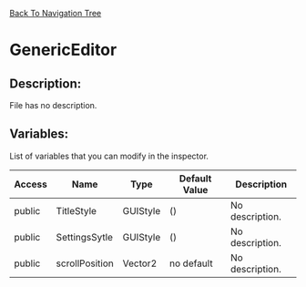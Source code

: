 [Back To Navigation Tree](https://wesleywh.github.io/githubpages/docs/navigation.html)
# GenericEditor

## Description:
File has no description.

## Variables:
List of variables that you can modify in the inspector.

|Access|Name|Type|Default Value|Description|
|---|---|---|---|---|
|public|TitleStyle|GUIStyle|()|No description.|
|public|SettingsSytle|GUIStyle|()|No description.|
|public|scrollPosition|Vector2|no default|No description.|
